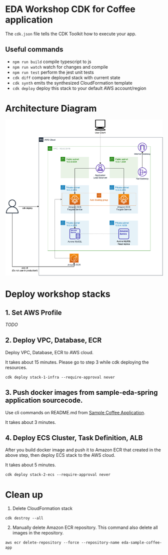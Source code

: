 # EDA Workshop CDK for Coffee application


The `cdk.json` file tells the CDK Toolkit how to execute your app.

## Useful commands

* `npm run build`   compile typescript to js
* `npm run watch`   watch for changes and compile
* `npm run test`    perform the jest unit tests
* `cdk diff`        compare deployed stack with current state
* `cdk synth`       emits the synthesized CloudFormation template
* `cdk deploy`      deploy this stack to your default AWS account/region




# Architecture Diagram

![Monolithic_architecture](./images/architecture_monolith.png)

# Deploy workshop stacks
## 1. Set AWS Profile

_TODO_

## 2. Deploy VPC, Database, ECR

Deploy VPC, Database, ECR to AWS cloud.

It takes about 15 minutes. Please go to step 3 while cdk deploying the resources.

```
cdk deploy stack-1-infra --require-approval never
```

## 3. Push docker images from sample-eda-spring application sourcecode.

Use cli commands on README.md from [Sample Coffee Application](https://github.com/SeoyeonPark/sample-eda-spring).

It takes about 3 minutes.

## 4. Deploy ECS Cluster, Task Definition, ALB

After you build docker image and push it to Amazon ECR that created in the above step, then deploy ECS stack to the AWS cloud.

It takes about 5 minutes.

```
cdk deploy stack-2-ecs --require-approval never
```

# Clean up

1. Delete CloudFormation stack
```
cdk destroy --all
```

2. Manually delete Amazon ECR repository. This command also delete all images in the repository.

```
aws ecr delete-repository --force --repository-name eda-sample-coffee-app
```

